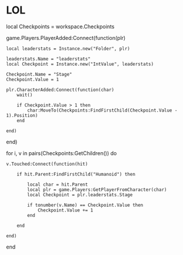 # LOL



local Checkpoints = workspace.Checkpoints

game.Players.PlayerAdded:Connect(function(plr)
	
	local leaderstats = Instance.new("Folder", plr)
	
	leaderstats.Name = "leaderstats"
	local Checkpoint = Instance.new("IntValue", leaderstats)
	
	Checkpoint.Name = "Stage"
	Checkpoint.Value = 1
	
	plr.CharacterAdded:Connect(function(char)
		wait()
		
		if Checkpoint.Value > 1 then
			char:MoveTo(Checkpoints:FindFirstChild(Checkpoint.Value - 1).Position)
		end
		
	end)
	
	
end)

for i, v in pairs(Checkpoints:GetChildren()) do
	
	v.Touched:Connect(function(hit)
		
		if hit.Parent:FindFirstChild("Humanoid") then
			
			local char = hit.Parent
			local plr = game.Players:GetPlayerFromCharacter(char)
			local Checkpoint = plr.leaderstats.Stage
			
			if tonumber(v.Name) == Checkpoint.Value then
				Checkpoint.Value += 1
			end
			
		end
		
	end)
	
end
